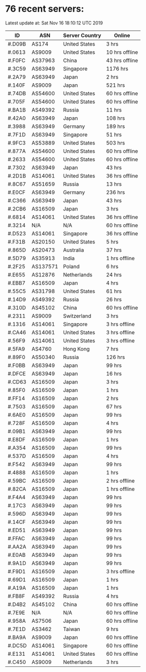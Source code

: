 # 76 recent servers:

Latest update at: Sat Nov 16 18:10:12 UTC 2019

| ID | ASN | Server Country | Online |
| -- | --- | -------------- | ------ |
| #.D09B | AS174 | United States | 3 hrs |
| #.0613 | AS9009 | United States | 10 hrs offline |
| #.F0FC | AS37963 | China | 43 hrs offline |
| #.3C59 | AS63949 | Singapore | 1176 hrs |
| #.2A79 | AS63949 | Japan | 2 hrs |
| #.140F | AS9009 | Japan | 521 hrs |
| #.74DB | AS54600 | United States | 60 hrs offline |
| #.705F | AS54600 | United States | 60 hrs offline |
| #.BA1B | AS49392 | Russia | 11 hrs |
| #.42A0 | AS63949 | Japan | 108 hrs |
| #.3988 | AS63949 | Germany | 189 hrs |
| #.7F1D | AS63949 | Singapore | 51 hrs |
| #.9FC3 | AS53889 | United States | 503 hrs |
| #.877A | AS54600 | United States | 60 hrs offline |
| #.2633 | AS54600 | United States | 60 hrs offline |
| #.7302 | AS63949 | Japan | 43 hrs |
| #.2D1B | AS14061 | United States | 36 hrs offline |
| #.8C67 | AS51659 | Russia | 13 hrs |
| #.E0CF | AS63949 | Germany | 236 hrs |
| #.C366 | AS63949 | Japan | 43 hrs |
| #.2CB6 | AS16509 | Japan | 3 hrs |
| #.6814 | AS14061 | United States | 36 hrs offline |
| #.3214 | N/A | N/A | 60 hrs offline |
| #.D523 | AS14061 | Singapore | 36 hrs offline |
| #.F31B | AS20150 | United States | 5 hrs |
| #.865D | AS20473 | Australia | 37 hrs |
| #.5D79 | AS35913 | India | 1 hrs offline |
| #.2F25 | AS137571 | Poland | 6 hrs |
| #.E655 | AS12876 | Netherlands | 24 hrs |
| #.EBB7 | AS16509 | Japan | 4 hrs |
| #.55C5 | AS31798 | United States | 61 hrs |
| #.14D9 | AS49392 | Russia | 26 hrs |
| #.310D | AS45102 | China | 60 hrs offline |
| #.2311 | AS9009 | Switzerland | 3 hrs |
| #.1316 | AS14061 | Singapore | 3 hrs offline |
| #.CA46 | AS14061 | United States | 3 hrs offline |
| #.56F9 | AS14061 | United States | 3 hrs offline |
| #.5FA9 | AS4760 | Hong Kong | 7 hrs |
| #.89F0 | AS50340 | Russia | 126 hrs |
| #.F0BB | AS63949 | Japan | 99 hrs |
| #.DFCE | AS63949 | Japan | 16 hrs |
| #.CD63 | AS16509 | Japan | 3 hrs |
| #.85F0 | AS16509 | Japan | 1 hrs |
| #.FF14 | AS16509 | Japan | 2 hrs |
| #.7503 | AS16509 | Japan | 67 hrs |
| #.6AE0 | AS16509 | Japan | 99 hrs |
| #.728F | AS16509 | Japan | 4 hrs |
| #.09B1 | AS63949 | Japan | 99 hrs |
| #.E8DF | AS16509 | Japan | 1 hrs |
| #.A354 | AS16509 | Japan | 99 hrs |
| #.537D | AS16509 | Japan | 4 hrs |
| #.F542 | AS63949 | Japan | 99 hrs |
| #.4888 | AS16509 | Japan | 1 hrs |
| #.59BC | AS16509 | Japan | 2 hrs offline |
| #.82CA | AS16509 | Japan | 1 hrs offline |
| #.F4A4 | AS63949 | Japan | 99 hrs |
| #.17C3 | AS63949 | Japan | 99 hrs |
| #.596D | AS63949 | Japan | 99 hrs |
| #.14CF | AS63949 | Japan | 99 hrs |
| #.ED51 | AS63949 | Japan | 99 hrs |
| #.FFAC | AS63949 | Japan | 99 hrs |
| #.AA2A | AS63949 | Japan | 99 hrs |
| #.E0AB | AS63949 | Japan | 99 hrs |
| #.9A1D | AS63949 | Japan | 99 hrs |
| #.F9D1 | AS16509 | Japan | 3 hrs offline |
| #.69D1 | AS16509 | Japan | 1 hrs |
| #.A19A | AS16509 | Japan | 1 hrs |
| #.FB8F | AS49392 | Russia | 4 hrs |
| #.D4B2 | AS45102 | China | 60 hrs offline |
| #.7E9E | N/A | N/A | 60 hrs offline |
| #.958A | AS7506 | Japan | 60 hrs offline |
| #.7E1D | AS3462 | Taiwan | 9 hrs |
| #.BA9A | AS9009 | Japan | 60 hrs offline |
| #.DC5D | AS14061 | Singapore | 60 hrs offline |
| #.E131 | AS14061 | United States | 60 hrs offline |
| #.C450 | AS9009 | Netherlands | 3 hrs |

